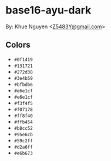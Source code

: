 # base16-ayu-dark

By: Khue Nguyen &lt;Z5483Y@gmail.com&gt;

## Colors

* `#0f1419`
* `#131721`
* `#272d38`
* `#3e4b59`
* `#bfbdb6`
* `#e6e1cf`
* `#e6e1cf`
* `#f3f4f5`
* `#f07178`
* `#ff8f40`
* `#ffb454`
* `#b8cc52`
* `#95e6cb`
* `#59c2ff`
* `#d2a6ff`
* `#e6b673`
